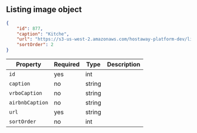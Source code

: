 ## Listing image object

```json
{
    "id": 877,
    "caption": "Kitche",
    "url": "https://s3-us-west-2.amazonaws.com/hostaway-platform-dev/listing/10450-40160-fmR2QBJ-5jFbWDbHx-WcibQ5gXoSEq9V--FkCGtJ4jRE-591ab75c9816f",
    "sortOrder": 2
}
```

Property | Required | Type | Description
-------- | -------- | ---- | ----------- 
`id` | yes | int | 
`caption` | no | string | 
`vrboCaption` | no | string | 
`airbnbCaption` | no | string | 
`url` | yes | string | 
`sortOrder` | no | int | 
